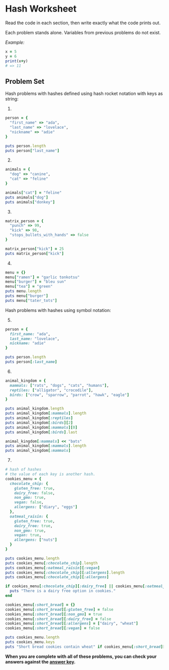 # Hash Worksheet

Read the code in each section, then write exactly what the code prints out.

Each problem stands alone. Variables from previous problems do not exist.

*Example:*
```ruby
x = 5
y = 6
print(x+y)
# => 11
```
## Problem Set
Hash problems with hashes defined using hash rocket notation with keys as string:

1.
```ruby
person = {
  "first_name" => "ada",
  "last_name" => "lovelace",
  "nickname" => "adie"
}

puts person.length
puts person["last_name"]
```

2.
```ruby
animals = {
  "dog" => "canine",
  "cat" => "feline"
}

animals["cat"] = "feline"
puts animals["dog"]
puts animals["donkey"]
```

3.
```ruby
matrix_person = {
  "punch" => 99,
  "kick" => 98,
  "stops_bullets_with_hands" => false
}

matrix_person["kick"] = 25
puts matrix_person["kick"]
```

4.
```ruby
menu = {}
menu["ramen"] = "garlic tonkotsu"
menu["burger"] = "bleu sun"
menu["tea"] = "green"
puts menu.length
puts menu["burger"]
puts menu["tater_tots"]
```

Hash problems with hashes using symbol notation:

5.
```ruby
person = {
  first_name: "ada",
  last_name: "lovelace",
  nickname: "adie"
}

puts person.length
puts person[:last_name]
```

6.
```ruby
animal_kingdom = {
  mammals: ["rats", "dogs", "cats", "humans"],
  reptiles: ["alligator", "crocodile"],
  birds: ["crow", "sparrow", "parrot", "hawk", "eagle"]
}

puts animal_kingdom.length
puts animal_kingdom[:mammals].length
puts animal_kingdom[:reptiles]
puts animal_kingdom[:birds][2]
puts animal_kingdom[:mammals][0]
puts animal_kingdom[:birds].last

animal_kingdom[:mammals] << "bats"
puts animal_kingdom[:mammals].length
puts animal_kingdom[:mammals]
```

7.
```ruby
# hash of hashes
# the value of each key is another hash.
cookies_menu = {
  chocolate_chip: {
    gluten_free: true,
    dairy_free: false,
    non_gmo: true,
    vegan: false,
    allergens: ["diary", "eggs"]
  },
  oatmeal_raisin: {
    gluten_free: true,
    dairy_free: true,
    non_gmo: true,
    vegan: true,
    allergens: ["nuts"]
  }
}

puts cookies_menu.length
puts cookies_menu[:chocolate_chip].length
puts cookies_menu[:oatmeal_raisin][:vegan]
puts cookies_menu[:chocolate_chip][:allergens].length
puts cookies_menu[:chocolate_chip][:allergens]

if cookies_menu[:chocolate_chip][:dairy_free] || cookies_menu[:oatmeal_raisin][:dairy_free]
  puts "There is a dairy free option in cookies."
end

cookies_menu[:short_bread] = {}
cookies_menu[:short_bread][:gluten_free] = false
cookies_menu[:short_bread][:non_gmo] = true
cookies_menu[:short_bread][:dairy_free] = false
cookies_menu[:short_bread][:allergens] = ["dairy", "wheat"]
cookies_menu[:short_bread][:vegan] = false

puts cookies_menu.length
puts cookies_menu.keys
puts "Short bread cookies contain wheat" if cookies_menu[:short_bread][:allergens].include? "wheat"
```

**When you are complete with all of these problems, you can check your answers against the [answer key](../assignments/hash-worksheet-answers.md).**
